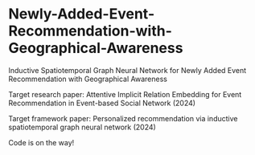 # Newly-Added-Event-Recommendation-with-Geographical-Awareness
Inductive Spatiotemporal Graph Neural Network for Newly Added Event Recommendation with Geographical Awareness

Target research paper: 
Attentive Implicit Relation Embedding for Event Recommendation in Event-based Social Network (2024)

Target framework paper:
Personalized recommendation via inductive spatiotemporal graph neural network (2024)

Code is on the way!
